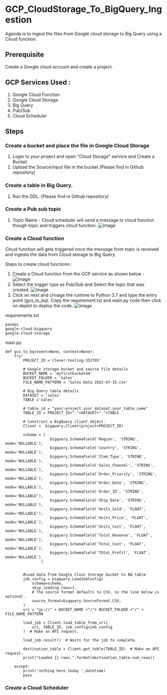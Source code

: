 # GCP_CloudStorage_To_BigQuery_Ingestion


Agenda is to ingest the files from Google cloud storage to Big Query using a Cloud function.

## Prerequisite 
Create a Google cloud account and create a project.

## GCP Services Used :
1. Google Cloud Function
2. Google Cloud Storage
3. Big Query
4. Pub/Sub 
5. Cloud Scheduler 


## Steps 

### Create a bucket and place the file in Google Cloud Storage

1. Login to your project and open "Cloud Storage" service and Create a Bucket.
2. Upload the Source/input file in the bucket.(Please find in Github repository)


###  Create a table in Big Query.
1. Run the DDL. (Please find in Github repository)

###  Create a Pub sub topic
1. Topic Name - Cloud scheduler will send a message to cloud function though topic and triggers cloud function.
![image](https://user-images.githubusercontent.com/102896115/181421836-457ff5aa-c91b-4ae1-bd51-0e02bc72a219.png)


###  Create a Cloud function
Cloud function will gets triggered once the message from topic is received and ingests the data from Cloud storage to Big Query.

Steps to create cloud functionn :
1. Create a Cloud function from the GCP service as shown below -
    ![image](https://user-images.githubusercontent.com/102896115/181422314-67aabe72-3d40-45d2-a351-6f68e780a69f.png)
2. Select the trigger type as Pub/Sub and Select the topic that was created.
    ![image](https://user-images.githubusercontent.com/102896115/181422500-abba2bda-6681-412c-9b14-cf797e4ac2d5.png)
3. Click on next and chnage the runtime to Python 3.7 and type the entry point (gcs_to_bq). Copy the requirement.txt and main.py code then click on deplot to deploy      the code.
    ![image](https://user-images.githubusercontent.com/102896115/181422755-e5c6a8fc-e5a5-4c7d-bf71-b7f518fa124a.png)


requirements.txt 
```
pandas
google-cloud-bigquery
google-cloud-storage
```

main.py 
```
def gcs_to_bq(event=None, context=None):
    try:
        PROJECT_ID ='clever-tooling-352705'

        # Google storage bucket and source file details
        BUCKET_NAME = 'myfirstbucket44'
        BUCKET_FOLDER = 'Sales'
        FILE_NAME_PATTERN = 'Sales Data 2022-07-15.csv'

        # Big Query table details
        DATASET = 'sales'
        TABLE ='sales' 

        # table_id = "your-project.your_dataset.your_table_name"
        TABLE_ID = PROJECT_ID+"."+DATASET+"."+TABLE

        # Construct a BigQuery client object.
        Client =  bigquery.Client(project=PROJECT_ID)

        schema = [
                    bigquery.SchemaField('Region', 'STRING', mode='NULLABLE'),
                    bigquery.SchemaField('Country', 'STRING', mode='NULLABLE'),
                    bigquery.SchemaField('Item_Type', 'STRING', mode='NULLABLE'),
                    bigquery.SchemaField('Sales_Channel', 'STRING', mode='NULLABLE'),
                    bigquery.SchemaField('Order_Priority', 'STRING', mode='NULLABLE'),
                    bigquery.SchemaField('Order_Date', 'STRING', mode='NULLABLE'),
                    bigquery.SchemaField('Order_ID', 'STRING', mode='NULLABLE'),
                    bigquery.SchemaField('Ship_Date', 'STRING', mode='NULLABLE'),
                    bigquery.SchemaField('Units_Sold', 'FLOAT', mode='NULLABLE'),
                    bigquery.SchemaField('Units_Price', 'FLOAT', mode='NULLABLE'),   
                    bigquery.SchemaField('Units_Cost', 'FLOAT', mode='NULLABLE'),
                    bigquery.SchemaField('Total_Revenue', 'FLOAT', mode='NULLABLE'),
                    bigquery.SchemaField('Total_Cost', 'FLOAT', mode='NULLABLE'),
                    bigquery.SchemaField('TOtal_Profit', 'FLOAT', mode='NULLABLE')
                ]


        #Load data from Google Clous Storage bucket to BQ table
        job_config = bigquery.LoadJobConfig(
            schema=schema,
            skip_leading_rows=1,
            # The source format defaults to CSV, so the line below is optional.
            source_format=bigquery.SourceFormat.CSV,
        )
        uri = "gs://" + BUCKET_NAME +"/"+ BUCKET_FOLDER +"/" + FILE_NAME_PATTERN

        load_job = Client.load_table_from_uri(
            uri, TABLE_ID, job_config=job_config
        )  # Make an API request.

        load_job.result()  # Waits for the job to complete.

        destination_table = Client.get_table(TABLE_ID)  # Make an API request.
        print("Loaded {} rows.".format(destination_table.num_rows))

    except:
        print('nothing here today ',datetime)
        pass
```

###  Create a Cloud Scheduler
